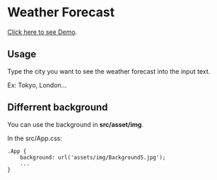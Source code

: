 # Weather Forecast

[Click here to see Demo](https://huy27201-weather.herokuapp.com/).

## Usage

Type the city you want to see the weather forecast into the input text.

Ex: Tokyo, London...

## Differrent background

You can use the background in **src/asset/img**.

In the src/App.css: 
```
.App {
    background: url('assets/img/Background5.jpg');
    ...
}
```
